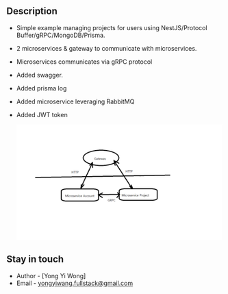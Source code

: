 
## Description

- Simple example managing projects for users using NestJS/Protocol Buffer/gRPC/MongoDB/Prisma.
- 2 microservices & gateway to communicate with microservices.
- Microservices communicates via gRPC protocol
- Added swagger.
- Added prisma log
- Added microservice leveraging RabbitMQ
- Added JWT token

  <img src = "./images/diagram.png">
## Stay in touch

- Author - [Yong Yi Wong]
- Email - yongyiwang.fullstack@gmail.com